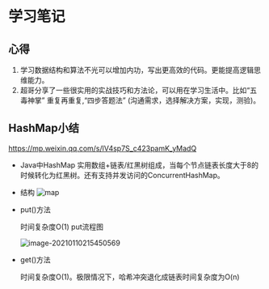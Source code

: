 # 学习笔记

## 心得

1. 学习数据结构和算法不光可以增加内功，写出更高效的代码。更能提高逻辑思维能力。
2. 超哥分享了一些很实用的实战技巧和方法论，可以用在学习生活中。比如“五毒神掌” 重复再重复,“四步答题法” (沟通需求，选择解决方案，实现，测验)。

## HashMap小结 

https://mp.weixin.qq.com/s/lV4sp7S_c423pamK_yMadQ

* Java中HashMap 实用数组+链表/红黑树组成，当每个节点链表长度大于8的时候转化为红黑树。还有支持并发访问的ConcurrentHashMap。

* 结构 ![map](https://i.loli.net/2021/01/10/POUVBuC2TF6IoM8.png)

* put()方法

  时间复杂度O(1)
  put流程图

  ![image-20210110215450569](https://i.loli.net/2021/01/10/4rulVFOjPKE1Yki.png)

* get()方法

  时间复杂度O(1)。极限情况下，哈希冲突退化成链表时间复杂度为O(n)